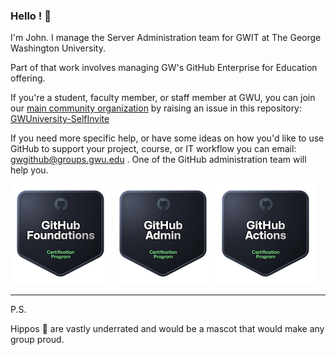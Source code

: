 ### Hello ! 👋

I'm John. I manage the Server Administration team for GWIT at The George Washington University.

Part of that work involves managing GW's GitHub Enterprise for Education offering.

If you're a student, faculty member, or staff member at GWU, you can join our [main community organization](https://github.com/gwuniversity) by raising an issue in this repository: [GWUniversity-SelfInvite](https://github.com/gwuniversity/GWUniversity-SelfInvite)


If you need more specific help, or have some ideas on how you'd like to use GitHub to support your project, course, or IT workflow you can email: gwgithub@groups.gwu.edu . One of the GitHub administration team will help you.

[![GitHub Foundations Certification](./github-foundations.png)](https://www.credly.com/badges/7488c25d-4def-4e5a-9fa7-4edc578f4a84/public_url)
[![GitHub Administration Certification](./github-administration.png)](https://www.credly.com/badges/a1fdbd90-4d8e-4834-8e44-465384c80f3a/public_url)
[![GitHub Actions Certification](./github-actions.png)](https://www.credly.com/badges/f274d10b-004a-4987-bb91-8eddad64f22a/public_url)
<hr>

P.S.

Hippos 🦛 are vastly underrated and would be a mascot that would make any group proud.
